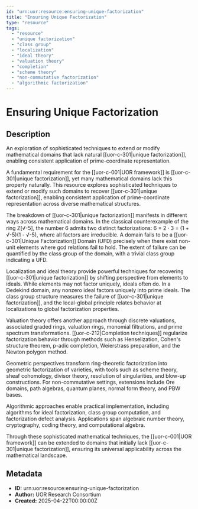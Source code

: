 ```yaml
---
id: "urn:uor:resource:ensuring-unique-factorization"
title: "Ensuring Unique Factorization"
type: "resource"
tags:
  - "resource"
  - "unique factorization"
  - "class group"
  - "localization"
  - "ideal theory"
  - "valuation theory"
  - "completion"
  - "scheme theory"
  - "non-commutative factorization"
  - "algorithmic factorization"
---
```


# Ensuring Unique Factorization

## Description

An exploration of sophisticated techniques to extend or modify mathematical domains that lack natural [[uor-c-301|unique factorization]], enabling consistent application of prime-coordinate representation.

A fundamental requirement for the [[uor-c-001|UOR framework]] is [[uor-c-301|unique factorization]], yet many mathematical domains lack this property naturally. This resource explores sophisticated techniques to extend or modify such domains to recover [[uor-c-301|unique factorization]], enabling consistent application of prime-coordinate representation across diverse mathematical structures.

The breakdown of [[uor-c-301|unique factorization]] manifests in different ways across mathematical domains. In the classical counterexample of the ring ℤ[√-5], the number 6 admits two distinct factorizations: 6 = 2 · 3 = (1 + √-5)(1 - √-5), where all factors are irreducible. A domain fails to be a [[uor-c-301|Unique Factorization]] Domain (UFD) precisely when there exist non-unit elements where gcd relations fail to hold. The extent of failure can be quantified by the class group of the domain, with a trivial class group indicating a UFD.

Localization and ideal theory provide powerful techniques for recovering [[uor-c-301|unique factorization]] by shifting perspective from elements to ideals. While elements may not factor uniquely, ideals often do. In a Dedekind domain, any nonzero ideal factors uniquely into prime ideals. The class group structure measures the failure of [[uor-c-301|unique factorization]], and the local-global principle relates behavior at localizations to global factorization properties.

Valuation theory offers another approach through discrete valuations, associated graded rings, valuation rings, monomial filtrations, and prime spectrum transformations. [[uor-c-212|Completion techniques]] regularize factorization behavior through methods such as Henselization, Cohen's structure theorem, p-adic completion, Weierstrass preparation, and the Newton polygon method.

Geometric perspectives transform ring-theoretic factorization into geometric factorization of varieties, with tools such as scheme theory, sheaf cohomology, divisor theory, resolution of singularities, and blow-up constructions. For non-commutative settings, extensions include Ore domains, path algebras, quantum planes, normal form theory, and PBW bases.

Algorithmic approaches enable practical implementation, including algorithms for ideal factorization, class group computation, and factorization defect analysis. Applications span algebraic number theory, cryptography, coding theory, and computational algebra.

Through these sophisticated mathematical techniques, the [[uor-c-001|UOR framework]] can be extended to domains that initially lack [[uor-c-301|unique factorization]], ensuring its universal applicability across the mathematical landscape.

## Metadata

- **ID:** urn:uor:resource:ensuring-unique-factorization
- **Author:** UOR Research Consortium
- **Created:** 2025-04-22T00:00:00Z
